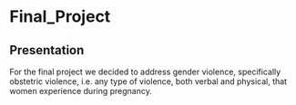 # Final_Project

## Presentation

For the final project we decided to address gender violence, specifically obstetric violence, i.e. any type of violence, both verbal and physical, that women experience during pregnancy. 

